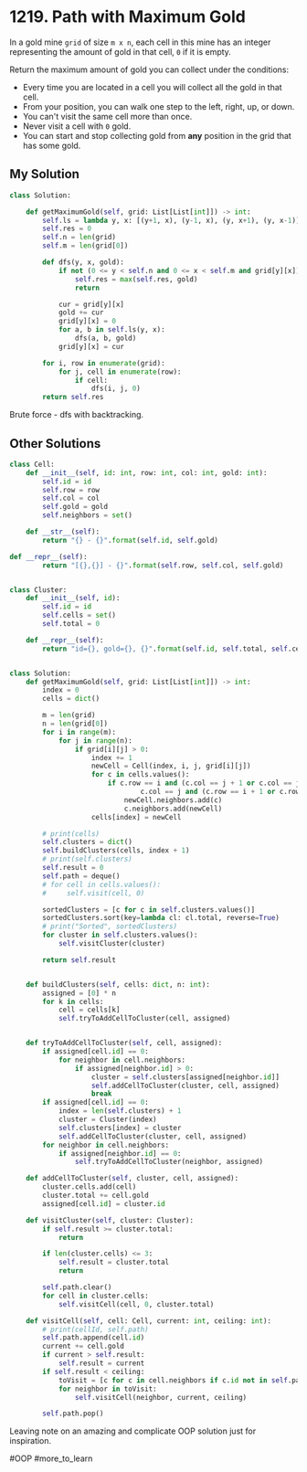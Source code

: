 # 1219. Path with Maximum Gold

In a gold mine `grid` of size `m x n`, each cell in this mine has an integer representing the amount of gold in that cell, `0` if it is empty.

Return the maximum amount of gold you can collect under the conditions:

- Every time you are located in a cell you will collect all the gold in that cell.
- From your position, you can walk one step to the left, right, up, or down.
- You can't visit the same cell more than once.
- Never visit a cell with `0` gold.
- You can start and stop collecting gold from **any** position in the grid that has some gold.

## My Solution

```python
class Solution:

    def getMaximumGold(self, grid: List[List[int]]) -> int:
        self.ls = lambda y, x: [(y+1, x), (y-1, x), (y, x+1), (y, x-1)]
        self.res = 0
        self.n = len(grid)
        self.m = len(grid[0])

        def dfs(y, x, gold):
            if not (0 <= y < self.n and 0 <= x < self.m and grid[y][x]):
                self.res = max(self.res, gold)
                return

            cur = grid[y][x]
            gold += cur
            grid[y][x] = 0
            for a, b in self.ls(y, x):
                dfs(a, b, gold)
            grid[y][x] = cur

        for i, row in enumerate(grid):
            for j, cell in enumerate(row):
                if cell:
                    dfs(i, j, 0)
        return self.res
```

Brute force - dfs with backtracking.

## Other Solutions

```python
class Cell:
    def __init__(self, id: int, row: int, col: int, gold: int):
        self.id = id
        self.row = row
        self.col = col
        self.gold = gold
        self.neighbors = set()

    def __str__(self):
        return "{} - {}".format(self.id, self.gold)

def __repr__(self):
        return "[{},{}] - {}".format(self.row, self.col, self.gold)


class Cluster:
    def __init__(self, id):
        self.id = id
        self.cells = set()
        self.total = 0

	def __repr__(self):
        return "id={}, gold={}, {}".format(self.id, self.total, self.cells)


class Solution:
    def getMaximumGold(self, grid: List[List[int]]) -> int:
        index = 0
        cells = dict()

        m = len(grid)
        n = len(grid[0])
        for i in range(m):
            for j in range(n):
                if grid[i][j] > 0:
                    index += 1
                    newCell = Cell(index, i, j, grid[i][j])
                    for c in cells.values():
                        if c.row == i and (c.col == j + 1 or c.col == j - 1) or \
                                c.col == j and (c.row == i + 1 or c.row == i - 1):
                            newCell.neighbors.add(c)
                            c.neighbors.add(newCell)
                    cells[index] = newCell

        # print(cells)
        self.clusters = dict()
        self.buildClusters(cells, index + 1)
        # print(self.clusters)
        self.result = 0
        self.path = deque()
        # for cell in cells.values():
        #     self.visit(cell, 0)

        sortedClusters = [c for c in self.clusters.values()]
        sortedClusters.sort(key=lambda cl: cl.total, reverse=True)
        # print("Sorted", sortedClusters)
        for cluster in self.clusters.values():
            self.visitCluster(cluster)

        return self.result


    def buildClusters(self, cells: dict, n: int):
        assigned = [0] * n
        for k in cells:
            cell = cells[k]
            self.tryToAddCellToCluster(cell, assigned)


    def tryToAddCellToCluster(self, cell, assigned):
        if assigned[cell.id] == 0:
            for neighbor in cell.neighbors:
                if assigned[neighbor.id] > 0:
                    cluster = self.clusters[assigned[neighbor.id]]
                    self.addCellToCluster(cluster, cell, assigned)
                    break
        if assigned[cell.id] == 0:
            index = len(self.clusters) + 1
            cluster = Cluster(index)
            self.clusters[index] = cluster
            self.addCellToCluster(cluster, cell, assigned)
        for neighbor in cell.neighbors:
            if assigned[neighbor.id] == 0:
                self.tryToAddCellToCluster(neighbor, assigned)

    def addCellToCluster(self, cluster, cell, assigned):
        cluster.cells.add(cell)
        cluster.total += cell.gold
        assigned[cell.id] = cluster.id

    def visitCluster(self, cluster: Cluster):
        if self.result >= cluster.total:
            return

        if len(cluster.cells) <= 3:
            self.result = cluster.total
            return

        self.path.clear()
        for cell in cluster.cells:
            self.visitCell(cell, 0, cluster.total)

    def visitCell(self, cell: Cell, current: int, ceiling: int):
        # print(cellId, self.path)
        self.path.append(cell.id)
        current += cell.gold
        if current > self.result:
            self.result = current
        if self.result < ceiling:
            toVisit = [c for c in cell.neighbors if c.id not in self.path]
            for neighbor in toVisit:
                self.visitCell(neighbor, current, ceiling)

        self.path.pop()
```

Leaving note on an amazing and complicate OOP solution just for inspiration.

#OOP #more_to_learn 